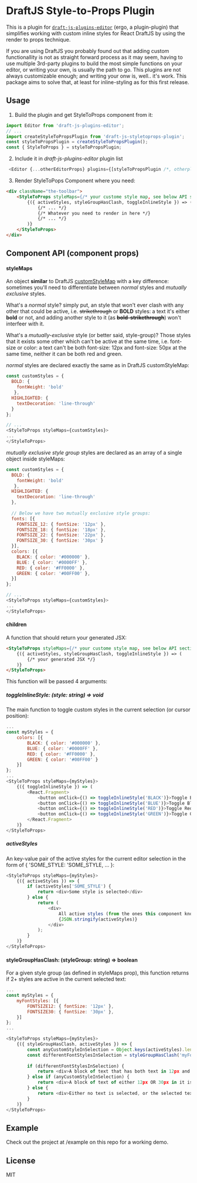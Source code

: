 
# DraftJS Style-to-Props Plugin

This is a plugin for [`draft-js-plugins-editor`](https://github.com/draft-js-plugins/draft-js-plugins) (ergo, a plugin-plugin) that simplifies working with custom inline styles for React DraftJS by using the render to props technique.

If you are using DraftJS you probably found out that adding custom functionallity is not as straight forward process as it may seem, having to use multiple 3rd-party plugins to build the most simple functions on your editor, or writing your own, is usually the path to go. This plugins are not always customizable enough; and writing your onw is, well.. it's work. This package aims to solve that, at least for inline-styling as for this first release. 

## Usage

1. Build the plugin and get StyleToProps component from it:

```js
import Editor from 'draft-js-plugins-editor'; 
// ...
import createStyleToPropsPlugin from 'draft-js-styletoprops-plugin';
const styleToPropsPlugin = createStyleToPropsPlugin();
const { StyleToProps } = styleToPropsPlugin;
 ```

2. Include it in *draft-js-plugins-editor* plugin list

```js
 <Editor {...otherEditorProps} plugins={[styleToPropsPlugin /*, otherplugins? */]} />
```

3. Render StyleToPops Component where you need:

```HTML
<div className="the-toolbar">
	<StyleToProps styleMaps={/* your custome style map, see below API section */}>
    	{({ activeStyles, styleGroupHasClash, toggleInlineStyle }) => (
        	{/* ... */}
        	{/* Whatever you need to render in here */}
            {/* ... */}
        )}
    </StyleToProps>
</div>
```

## Component API (component props)

#### styleMaps

An object **similar** to DraftJS [customStyleMap](https://draftjs.org/docs/api-reference-editor#customstylemap) with a key difference: sometimes you'll need to differentiate between _normal_ styles and _mutually exclusive_ styles. 

What's a _normal_ style? simply put, an style that won't ever clash with any other that could be active, i.e. ~~strikethrough~~ or **BOLD** styles: a text it's either **bold** or not, and adding another style to it (as **~~bold-strikethrough~~**) won't interfeer with it. 

What's a _mutually-exclusive_ style (or better said, style-group)? Those styles that it exists some other which can't be active at the same time, i.e. font-size or color: a text can't be both font-size: 12px and font-size: 50px at the same time, neither it can be both red and green.

_normal_ styles are declared exactly the same as in DraftJS customStyleMap:

```js
const customStyles = {
  BOLD: {
  	fontWeight: 'bold'
   },
  HIGHLIGHTED: {
  	textDecoration: 'line-through'
  }
};

// ...
<StyleToProps styleMaps={customStyles}>
...
</StyleToProps>
```

_mutually exclusive style group_ styles are declared as an array of a single object inside styleMaps:

```js
const customStyles = {
  BOLD: {
  	fontWeight: 'bold'
   },
  HIGHLIGHTED: {
  	textDecoration: 'line-through'
  },
  
  // Below we have two mutually exclusive style groups:
  fonts: [{
  	FONTSIZE_12: { fontSize: '12px' },
	FONTSIZE_18: { fontSize: '18px' },
	FONTSIZE_22: { fontSize: '22px' },
  	FONTSIZE_30: { fontSize: '30px' }
  }],
  colors: [{
  	BLACK: { color: '#000000' },
    BLUE: { color: '#0000FF' },
    RED: { color: '#FF0000' },
    GREEN: { color: '#00FF00' },
  }]
};

// ...
<StyleToProps styleMaps={customStyles}>
...
</StyleToProps>
```

#### children

A function that should return your generated JSX:

```HTML
<StyleToProps styleMaps={/* your custome style map, see below API section */}>
	{({ activeStyles, styleGroupHasClash, toggleInlineStyle }) => (
    	{/* your generated JSX */}
    )}
</StyleToProps>
```

This function will be passed 4 arguments:

##### toggleInlineStyle: (style: string) => void

The main function to toggle custom styles in the current selection (or cursor position):

```js
...
const myStyles = {
    colors: [{
      	BLACK: { color: '#000000' },
        BLUE: { color: '#0000FF' },
        RED: { color: '#FF0000' },
        GREEN: { color: '#00FF00' }
    }]
};
...
<StyleToProps styleMaps={myStyles}>
	{({ toggleInlineStyle }) => (
	    <React.Fragment>
	        <button onClick={() => toggleInlineStyle('BLACK')}>Toggle Black</button>
	        <button onClick={() => toggleInlineStyle('BLUE')}>Toggle Blue</button>
	        <button onClick={() => toggleInlineStyle('RED')}>Toggle Red</button>
	        <button onClick={() => toggleInlineStyle('GREEN')}>Toggle Green</button>
	    </React.Fragment>
    )}
</StyleToProps>
```

##### activeStyles

An key-value pair of the active styles for the current editor selection in the form of { 'SOME_STYLE: 'SOME_STYLE, ... }:

```js
<StyleToProps styleMaps={myStyles}>
	{({ activeStyles }) => {
    	if (activeStyles['SOME_STYLE') {
	        return <div>Some style is selected</div>
        } else {
        	return (
            	<div>
                	All active styles (from the ones this component knows about from styleMaps prop): <br/>
                    {JSON.stringify(activeStyles)}
                </div>
            );
        }
    )}
</StyleToProps>
```

#### styleGroupHasClash: (styleGroup: string) => boolean

For a given style group (as defined in styleMaps prop), this function returns if 2+ styles are active in the current selected text:

```js
...
const myStyles = {
    myFontStyles: [{
        FONTSIZE12: { fontSize: '12px' },
        FONTSIZE30: { fontSize: '30px' },
    }]
};
...

<StyleToProps styleMaps={myStyles}>
	{({ styleGroupHasClash, activeStyles }) => {
	    const anyCustomStyleInSelection = Object.keys(activeStyles).length > 0;
	    const differentFontStylesInSelection = styleGroupHasClash('myFontStyles');
	    
    	if (differentFontStylesInSelection) {
	        return <div>A block of text that has both text in 12px and 30px in it is selected</div>
        } else if (anyCustomStyleInSelection) {
        	return <div>A block of text of either 12px OR 30px in it is selected</div>
        } else {
            return <div>Either no text is selected, or the selected text has no custom styling</div>
        }
    )}
</StyleToProps>
```

## Example
Check out the project at /example on this repo for a working demo.

## License
MIT